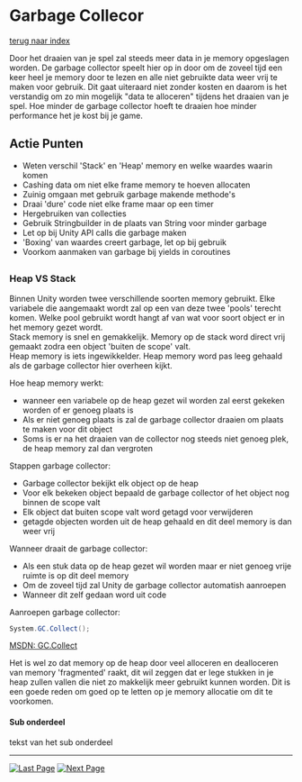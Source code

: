# Garbage Collecor
[terug naar index](/Index.md)  

Door het draaien van je spel zal steeds meer data in je memory opgeslagen worden. De garbage collector speelt hier op in door om de zoveel tijd een keer heel 
je memory door te lezen en alle niet gebruikte data weer vrij te maken voor gebruik. Dit gaat uiteraard niet zonder kosten en daarom is het verstandig om 
zo min mogelijk "data te alloceren" tijdens het draaien van je spel. Hoe minder de garbage collector hoeft te draaien hoe minder performance het je kost bij je game.  

## Actie Punten
* Weten verschil 'Stack' en 'Heap' memory en welke waardes waarin komen
* Cashing data om niet elke frame memory te hoeven allocaten
* Zuinig omgaan met gebruik garbage makende methode's
* Draai 'dure' code niet elke frame maar op een timer
* Hergebruiken van collecties
* Gebruik Stringbuilder in de plaats van String voor minder garbage
* Let op bij Unity API calls die garbage maken
* 'Boxing' van waardes creert garbage, let op bij gebruik
* Voorkom aanmaken van garbage bij yields in coroutines
##  

### Heap VS Stack 

Binnen Unity worden twee verschillende soorten memory gebruikt. Elke variabele die aangemaakt wordt zal op een van deze twee 'pools' terecht komen. Welke pool 
gebruikt wordt hangt af van wat voor soort object er in het memory gezet wordt.  
Stack memory is snel en gemakkelijk. Memory op de stack word direct vrij gemaakt zodra een object 'buiten de scope' valt.  
Heap memory is iets ingewikkelder. Heap memory word pas leeg gehaald als de garbage collector hier overheen kijkt.  

Hoe heap memory werkt:
* wanneer een variabele op de heap gezet wil worden zal eerst gekeken worden of er genoeg plaats is
* Als er niet genoeg plaats is zal de garbage collector draaien om plaats te maken voor dit object
* Soms is er na het draaien van de collector nog steeds niet genoeg plek, de heap memory zal dan vergroten

Stappen garbage collector:
* Garbage collector bekijkt elk object op de heap
* Voor elk bekeken object bepaald de garbage collector of het object nog binnen de scope valt
* Elk object dat buiten scope valt word getagd voor verwijderen
* getagde objecten worden uit de heap gehaald en dit deel memory is dan weer vrij

Wanneer draait de garbage collector:
* Als een stuk data op de heap gezet wil worden maar er niet genoeg vrije ruimte is op dit deel memory
* Om de zoveel tijd zal Unity de garbage collector automatish aanroepen
* Wanneer dit zelf gedaan word uit code

Aanroepen garbage collector:
```c#
System.GC.Collect();
```
[MSDN: GC.Collect](https://msdn.microsoft.com/en-us/library/xe0c2357(v=vs.110).aspx)

Het is wel zo dat memory op de heap door veel alloceren en dealloceren van memory 'fragmented' raakt, dit wil zeggen dat er lege stukken in je heap zullen vallen 
die niet zo makkelijk meer gebruikt kunnen worden. Dit is een goede reden om goed op te letten op je memory allocatie om dit te voorkomen.


#### Sub onderdeel

tekst van het sub onderdeel


---
[![Last Page](https://i.imgur.com/Wr11iwl.png)](/Index.md) [![Next Page](https://i.imgur.com/nHLTAf1.png)](/Index.md)
